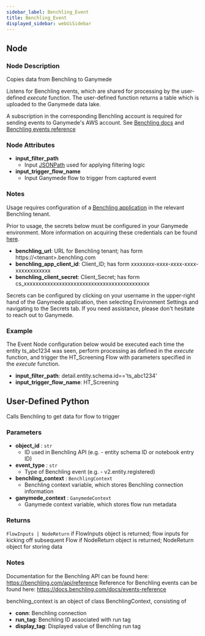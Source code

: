 ```yaml
---
sidebar_label: Benchling_Event
title: Benchling_Event
displayed_sidebar: webUiSidebar
---
```


## Node

### Node Description

Copies data from Benchling to Ganymede

Listens for Benchling events, which are shared for processing by the user-defined _execute_
function.  The user-defined function returns a table which is uploaded to the Ganymede data lake.

A subscription in the corresponding Benchling account is required for sending events to
Ganymede's AWS account.
See [Benchling docs](https://docs.benchling.com/docs/events-getting-started#setting-up-a-subscription)
and [Benchling events reference](https://docs.benchling.com/docs/events-reference)

### Node Attributes

- **input_filter_path**
  - Input [JSONPath](https://jsonpath.com) used for applying filtering logic
- **input_trigger_flow_name**
  - Input Ganymede flow to trigger from captured event

### Notes

Usage requires configuration of a
[Benchling application](https://docs.benchling.com/docs/getting-started-benchling-apps#getting-started)
in the relevant Benchling tenant.

Prior to usage, the secrets below must be configured in your Ganymede environment.  More information
on acquiring these credentials can be found [here](https://docs.benchling.com/docs/authentication).

- **benchling_url**: URL for Benchling tenant; has form https://\<tenant\>.benchling.com
- **benchling_app_client_id**: Client_ID; has form xxxxxxxx-xxxx-xxxx-xxxx-xxxxxxxxxxxx
- **benchling_client_secret**: Client_Secret; has form cs_xxxxxxxxxxxxxxxxxxxxxxxxxxxxxxxxxxxxxxxxxxx

Secrets can be configured by clicking on your username in the upper-right hand of the Ganymede
application, then selecting Environment Settings and navigating to the Secrets tab.  If you need
assistance, please don't hesitate to reach out to Ganymede.

### Example

The Event Node configuration below would be executed each time the entity ts_abc1234 was seen, perform processing as defined in the _execute_ function, and trigger the HT_Screening Flow with parameters specified in the _execute_ function.

- **input_filter_path**: detail.entity.schema.id=='ts_abc1234'
- **input_trigger_flow_name**: HT_Screening

## User-Defined Python

Calls Benchling to get data for flow to trigger

### Parameters

- **object_id** : `str`
  - ID used in Benchling API (e.g. - entity schema ID or notebook entry ID)
- **event_type** : `str`
  - Type of Benchling event (e.g. - v2.entity.registered)
- **benchling_context** : `BenchlingContext`
  - Benchling context variable, which stores Benchling connection information
- **ganymede_context** : `GanymedeContext`
  - Ganymede context variable, which stores flow run metadata

### Returns

`FlowInputs | NodeReturn`
  if FlowInputs object is returned; flow inputs for kicking off subsequent Flow
  if NodeReturn object is returned; NodeReturn object for storing data

### Notes

Documentation for the Benchling API can be found here: https://benchling.com/api/reference
Reference for Benchling events can be found here: https://docs.benchling.com/docs/events-reference

benchling_context is an object of class BenchlingContext, consisting of

- **conn**: Benchling connection
- **run_tag**: Benchling ID associated with run tag
- **display_tag**: Displayed value of Benchling run tag

